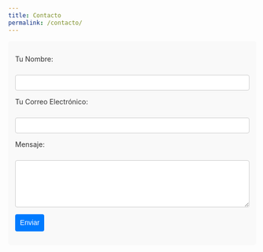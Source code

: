 ```yaml
---
title: Contacto
permalink: /contacto/
---
```


<!-- markdownlint-disable MD033 -->
<style>
  form {
    max-width: 600px;
    margin: 0 auto;
    padding: 1em;
    background: #f9f9f9;
    border-radius: 5px;
  }
  form p {
    margin-bottom: 1em;
  }
  label {
    margin-bottom: .5em;
    color: #333333;
    display: block;
  }
  input, textarea {
    border: 1px solid #CCCCCC;
    padding: .5em;
    font-size: 1em;
    width: 100%;
    box-sizing: border-box;
    border-radius: 4px;
  }
  button {
    padding: 0.7em;
    color: #fff;
    background-color: #007BFF;
    border: none;
    border-radius: 4px;
    cursor: pointer;
    font-size: 1em;
  }
  button:hover {
    background-color: #0056b3;
  }
</style>

<form name="contact" action="/_pages/success.html" method="POST" data-netlify="true">
  <input type="hidden" name="form-name" value="contact" />
  <p>
    <label for="name">Tu Nombre:</label><br />
    <input type="text" id="name" name="name" required />
  </p>
  <p>
    <label for="email">Tu Correo Electrónico:</label><br />
    <input type="email" id="email" name="email" required />
  </p>
  <p>
    <label for="message">Mensaje:</label><br />
    <textarea id="message" name="message" rows="5" required></textarea>
  </p>
  <p>
    <button type="submit">Enviar</button>
  </p>
</form>
